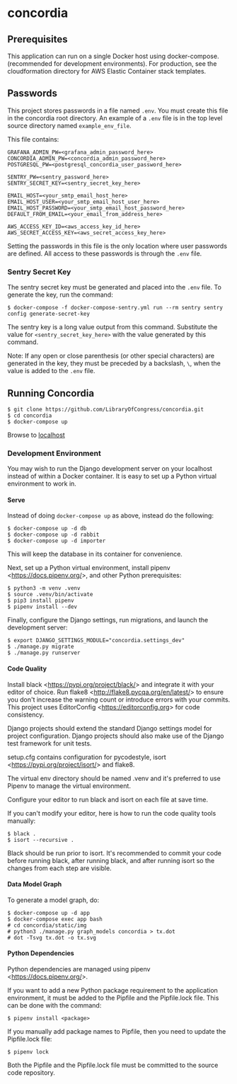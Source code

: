 # concordia


## Prerequisites

This application can run on a single Docker host using docker-compose. (recommended for development environments). For production, see the cloudformation directory for AWS Elastic Container stack templates.

## Passwords

This project stores passwords in a file named `.env`. You must create this file in the concordia root directory. An example of a `.env` file is in the top level source directory named `example_env_file`.

This file contains:

    GRAFANA_ADMIN_PW=<grafana_admin_password_here>
    CONCORDIA_ADMIN_PW=<concordia_admin_password_here>
    POSTGRESQL_PW=<postgresql_concordia_user_password_here>

    SENTRY_PW=<sentry_password_here>
    SENTRY_SECRET_KEY=<sentry_secret_key_here>

    EMAIL_HOST=<your_smtp_email_host_here>
    EMAIL_HOST_USER=<your_smtp_email_host_user_here>
    EMAIL_HOST_PASSWORD=<your_smtp_email_host_password_here>
    DEFAULT_FROM_EMAIL=<your_email_from_address_here>

    AWS_ACCESS_KEY_ID=<aws_access_key_id_here>
    AWS_SECRET_ACCESS_KEY=<aws_secret_access_key_here>

Setting the passwords in this file is the only location where user
passwords are defined. All access to these passwords is through the `.env`
file.


### Sentry Secret Key

The sentry secret key must be generated and placed into the `.env` file.
To generate the key, run the command:

    $ docker-compose -f docker-compose-sentry.yml run --rm sentry sentry config generate-secret-key

The sentry key is a long value output from this command. Substitute the
value for `<sentry_secret_key_here>` with the value generated by this
command.

Note: If any open or close parenthesis (or other special characters) are generated in the key, they
must be preceded by a backslash, `\`, when the value is added to the
`.env` file.

## Running Concordia

    $ git clone https://github.com/LibraryOfCongress/concordia.git
    $ cd concordia
    $ docker-compose up

Browse to [localhost](http://localhost)

### Development Environment

You may wish to run the Django development server on your localhost
instead of within a Docker container. It is easy to set up a Python
virtual environment to work in.

#### Serve

Instead of doing `docker-compose up` as above, instead do the following:

    $ docker-compose up -d db
    $ docker-compose up -d rabbit
    $ docker-compose up -d importer

This will keep the database in its container for convenience.

Next, set up a Python virtual environment, install pipenv
\<<https://docs.pipenv.org/>\>, and other Python prerequisites:

    $ python3 -m venv .venv
    $ source .venv/bin/activate
    $ pip3 install pipenv
    $ pipenv install --dev

Finally, configure the Django settings, run migrations, and launch the
development server:

    $ export DJANGO_SETTINGS_MODULE="concordia.settings_dev"
    $ ./manage.py migrate
    $ ./manage.py runserver

#### Code Quality

Install black \<<https://pypi.org/project/black/>\> and integrate it
with your editor of choice. Run flake8
\<<http://flake8.pycqa.org/en/latest/>\> to ensure you don't increase
the warning count or introduce errors with your commits. This project
uses EditorConfig \<<https://editorconfig.org>\> for code consistency.

Django projects should extend the standard Django settings model for
project configuration. Django projects should also make use of the
Django test framework for unit tests.

setup.cfg contains configuration for pycodestyle, isort
\<<https://pypi.org/project/isort/>\> and flake8.

The virtual env directory should be named .venv and it's preferred to
use Pipenv to manage the virtual environment.

Configure your editor to run black and isort on each file at save time.

If you can't modify your editor, here is how to run the code quality
tools manually:

    $ black .
    $ isort --recursive .

Black should be run prior to isort. It's recommended to commit your code
before running black, after running black, and after running isort so
the changes from each step are visible.

#### Data Model Graph


To generate a model graph, do:

    $ docker-compose up -d app
    $ docker-compose exec app bash
    # cd concordia/static/img
    # python3 ./manage.py graph_models concordia > tx.dot
    # dot -Tsvg tx.dot -o tx.svg

#### Python Dependencies


Python dependencies are managed using pipenv
\<<https://docs.pipenv.org/>\>.

If you want to add a new Python package requirement to the application
environment, it must be added to the Pipfile and the Pipfile.lock file.
This can be done with the command:

	$ pipenv install <package>

If you manually add package names to Pipfile, then you need to update
the Pipfile.lock file:

	$ pipenv lock

Both the Pipfile and the Pipfile.lock file must be committed to the
source code repository.
